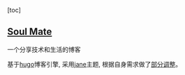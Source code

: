 [toc]

## [Soul Mate](http://crazygit.wiseturtles.com/)


一个分享技术和生活的博客


基于[hugo](https://gohugo.io/)博客引擎, 采用[jane](https://github.com/xianmin/hugo-theme-jane)主题, 根据自身需求做了[部分调整](https://github.com/crazygit/hugo-theme-jane)。
